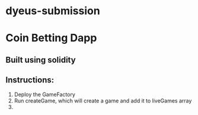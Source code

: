 # dyeus-submission

# Coin Betting Dapp

## Built using solidity

## Instructions:
  1. Deploy the GameFactory
  2. Run createGame, which will create a game and add it to liveGames array 
  3. 

  
